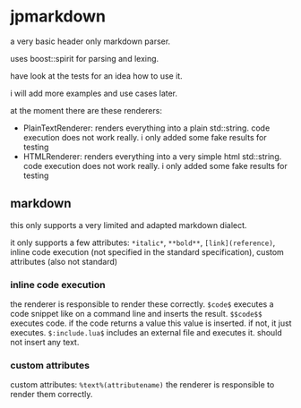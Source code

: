 # jpmarkdown

a very basic header only markdown parser.

uses boost::spirit for parsing and lexing.

have look at the tests for an idea how to use it.

i will add more examples and use cases later.

at the moment there are these renderers:
- PlainTextRenderer: renders everything into a plain std::string. code execution does not work really. i only added some fake results for testing
- HTMLRenderer: renders everything into a very simple html std::string. code execution does not work really. i only added some fake results for testing

## markdown

this only supports a very limited and adapted markdown dialect.

it only supports a few attributes:
`*italic*`, `**bold**`, `[link](reference)`, inline code execution (not specified in the standard specification), custom attributes (also not standard)

### inline code execution
the renderer is responsible to render these correctly.
`$code$` executes a code snippet like on a command line and inserts the result.
`$$code$$` executes code. if the code returns a value this value is inserted. if not, it just executes.
`$:include.lua$` includes an external file and executes it. should not insert any text.

### custom attributes
custom attributes: `%text%(attributename)`
the renderer is responsible to render them correctly.
